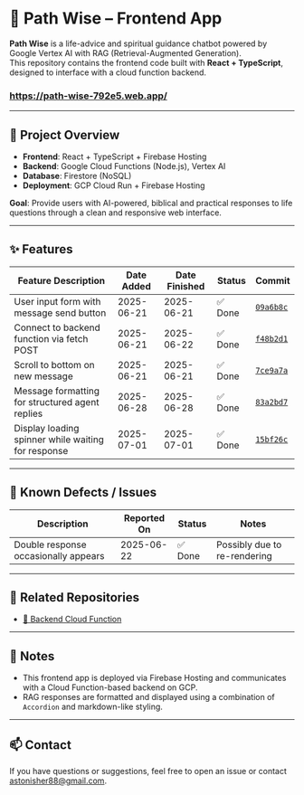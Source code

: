 # 🧭 Path Wise – Frontend App

**Path Wise** is a life-advice and spiritual guidance chatbot powered by Google Vertex AI with RAG (Retrieval-Augmented Generation).  
This repository contains the frontend code built with **React + TypeScript**, designed to interface with a cloud function backend.

### https://path-wise-792e5.web.app/

---

## 📘 Project Overview

- **Frontend**: React + TypeScript + Firebase Hosting
- **Backend**: Google Cloud Functions (Node.js), Vertex AI
- **Database**: Firestore (NoSQL)
- **Deployment**: GCP Cloud Run + Firebase Hosting

**Goal**: Provide users with AI-powered, biblical and practical responses to life questions through a clean and responsive web interface.

---

## ✨ Features

| Feature Description                              | Date Added | Date Finished | Status     | Commit |
|--------------------------------------------------|------------|----------------|------------|--------|
| User input form with message send button         | 2025-06-21 | 2025-06-21     | ✅ Done     | [`09a6b8c`](https://github.com/2ndPrince/path-wise/commit/09a6b8cb0a62cd9df19b38bb1f5a5ea04b2e4919) |
| Connect to backend function via fetch POST       | 2025-06-21 | 2025-06-22     | ✅ Done     | [`f48b2d1`](https://github.com/2ndPrince/path-wise/commit/f48b2d1c5d291c4ad89912dfbd2dc9e0f4e004ad) |
| Scroll to bottom on new message                  | 2025-06-21 | 2025-06-21     | ✅ Done     | [`7ce9a7a`](https://github.com/2ndPrince/path-wise/commit/7ce9a7ab2ae68db9999470b3e70a754a5c8700bc) |
| Message formatting for structured agent replies  | 2025-06-28 | 2025-06-28     | ✅ Done     | [`83a2bd7`](https://github.com/2ndPrince/path-wise/commit/83a2bd70ec25adcc1aa92e476503f4fdc60d69b3) |
| Display loading spinner while waiting for response| 2025-07-01 | 2025-07-01     | ✅ Done     | [`15bf26c`](https://github.com/2ndPrince/path-wise/commit/15bf26cf581b07801b95d135de971722341193f0) |

---

## 🐛 Known Defects / Issues

| Description                                       | Reported On | Status        | Notes                          |
|--------------------------------------------------|-------------|----------------|--------------------------------|
| Double response occasionally appears             | 2025-06-22  | ✅ Done        | Possibly due to re-rendering  |

---

## 🧩 Related Repositories

- [🔗 Backend Cloud Function](https://github.com/2ndPrince/path-wise-functions)

---

## 📌 Notes

- This frontend app is deployed via Firebase Hosting and communicates with a Cloud Function-based backend on GCP.
- RAG responses are formatted and displayed using a combination of `Accordion` and markdown-like styling.

---

## 📫 Contact

If you have questions or suggestions, feel free to open an issue or contact [astonisher88@gmail.com](mailto:astonisher88@gmail.com).
